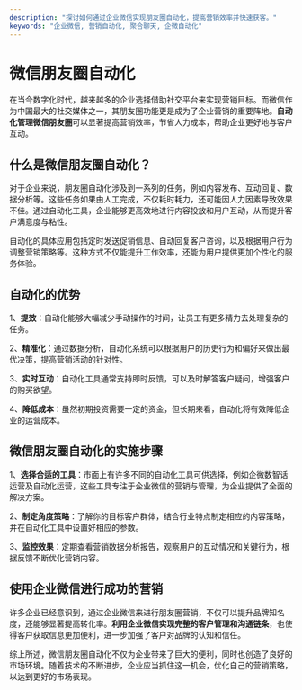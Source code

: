 ```yaml
---
description: "探讨如何通过企业微信实现朋友圈自动化，提高营销效率并快速获客。"
keywords: "企业微信, 营销自动化, 聚合聊天, 企微自动化"
---
```

# 微信朋友圈自动化

在当今数字化时代，越来越多的企业选择借助社交平台来实现营销目标。而微信作为中国最大的社交媒体之一，其朋友圈功能更是成为了企业营销的重要阵地。**自动化管理微信朋友圈**可以显著提高营销效率，节省人力成本，帮助企业更好地与客户互动。

## 什么是微信朋友圈自动化？

对于企业来说，朋友圈自动化涉及到一系列的任务，例如内容发布、互动回复、数据分析等。这些任务如果由人工完成，不仅耗时耗力，还可能因人力因素导致效果不佳。通过自动化工具，企业能够更高效地进行内容投放和用户互动，从而提升客户满意度与粘性。

自动化的具体应用包括定时发送促销信息、自动回复客户咨询，以及根据用户行为调整营销策略等。这种方式不仅能提升工作效率，还能为用户提供更加个性化的服务体验。

## 自动化的优势

1、**提效**：自动化能够大幅减少手动操作的时间，让员工有更多精力去处理复杂的任务。

2、**精准化**：通过数据分析，自动化系统可以根据用户的历史行为和偏好来做出最优决策，提高营销活动的针对性。

3、**实时互动**：自动化工具通常支持即时反馈，可以及时解答客户疑问，增强客户的购买欲望。

4、**降低成本**：虽然初期投资需要一定的资金，但长期来看，自动化将有效降低企业的运营成本。

## 微信朋友圈自动化的实施步骤

1、**选择合适的工具**：市面上有许多不同的自动化工具可供选择，例如企微数智话运营及自动化运营，这些工具专注于企业微信的营销与管理，为企业提供了全面的解决方案。

2、**制定角度策略**：了解你的目标客户群体，结合行业特点制定相应的内容策略，并在自动化工具中设置好相应的参数。

3、**监控效果**：定期查看营销数据分析报告，观察用户的互动情况和关键行为，根据反馈不断优化营销内容。

## 使用企业微信进行成功的营销

许多企业已经意识到，通过企业微信来进行朋友圈营销，不仅可以提升品牌知名度，还能够显著提高转化率。**利用企业微信实现完整的客户管理和沟通链条**，也使得客户获取信息更加便利，进一步加强了客户对品牌的认知和信任。

综上所述，微信朋友圈自动化不仅为企业带来了巨大的便利，同时也创造了良好的市场环境。随着技术的不断进步，企业应当抓住这一机会，优化自己的营销策略，以达到更好的市场表现。
